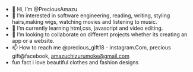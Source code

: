 - 👋 Hi, I’m @PreciousAmazu
- 👀 I’m interested in software engineering, reading, writing, styling hairs,making wigs, watching movies and listening to music.
- 🌱 I’m currently learning html,css, javascript and video editing.
- 💞️ I’m looking to collaborate on different projects whether its creating an app or a website.
- 📫 How to reach me @precious_gift18 - instagram.Com, precious gift@facebook, amazuchizurumoke@gmail.com
- fun fact i love beautiful clothes and fashion designs

<!---
PreciousAmazu/PreciousAmazu is a ✨ special ✨ repository because its `README.md` (this file) appears on your GitHub profile.
You can click the Preview link to take a look at your changes.
--->
